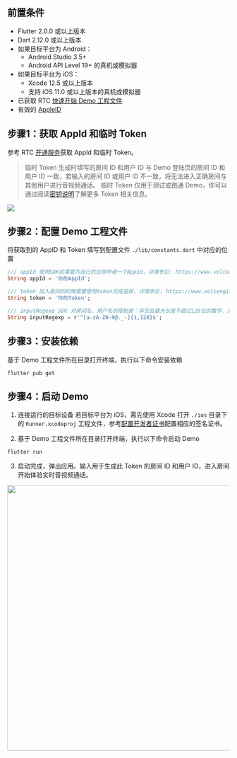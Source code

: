 ## 前置条件

- Flutter 2.0.0 或以上版本
- Dart 2.12.0 或以上版本
- 如果目标平台为 Android：
	- Android Studio 3.5+
	- Android API Level 19+ 的真机或模拟器
- 如果目标平台为 iOS：
	- Xcode 12.5 或以上版本
	- 支持 iOS 11.0 或以上版本的真机或模拟器
- 已获取 RTC [快速开始 Demo 工程文件](75707.md#下载快速开始-demo)
- 有效的 [AppleID](http://appleid.apple.com/)
	

## 步骤1：获取 AppId 和临时 Token

参考 RTC [开通服务](https://www.volcengine.com/docs/6348/69865)获取 AppId 和临时 Token。

> 临时 Token 生成时填写的房间 ID 和用户 ID 与 Demo 登陆页的房间 ID 和用户 ID 一致，若输入的房间 ID 或用户 ID 不一致，将无法进入正确房间与其他用户进行音视频通话。 临时 Token 仅用于测试或跑通 Demo，你可以通过阅读[密钥说明](https://www.volcengine.com/docs/6348/70121)了解更多 Token 相关信息。

![](https://lf6-volc-editor.volccdn.com/obj/volcfe/sop-public/upload_7e44133f56dd94709341319ed07f24da)

## 步骤2：配置 Demo 工程文件

将获取到的 AppID 和 Token 填写到配置文件  `./lib/constants.dart` 中对应的位置

```dart
/// appId 使用SDK前需要为自己的应用申请一个AppId，详情参见: https://www.volcengine.com/docs/6348/69865
String appId = '你的AppId';

/// token 加入房间的时候需要使用token完成鉴权，详情参见: https://www.volcengine.com/docs/6348/70121
String token = '你的Token';

/// inputRegexp SDK 对房间名、用户名的限制是：非空且最大长度不超过128位的数字、大小写字母、@ . _ -
String inputRegexp = r'^[a-zA-Z0-9@._-]{1,128}$';

```

## 步骤3：安装依赖

基于 Demo 工程文件所在目录打开终端，执行以下命令安装依赖
	

```plain
flutter pub get
```
## 步骤4：启动 Demo
1. 连接运行的目标设备
若目标平台为 iOS，需先使用 Xcode 打开 `./ios` 目录下的 `Runner.xcodeproj` 工程文件，参考[配置开发者证书](70128.md#步骤-2：配置开发者证书)配置相应的签名证书。

2. 基于 Demo 工程文件所在目录打开终端，执行以下命令启动 Demo

```plain
flutter run
```

3. 启动完成，弹出应用。输入用于生成此 Token 的房间 ID 和用户 ID，进入房间开始体验实时音视频通话。
<img src=https://portal.volccdn.com/obj/volcfe/cloud-universal-doc/upload_832b37d04d914361b069f49303d4c9b7.png  style="height:600px"/>